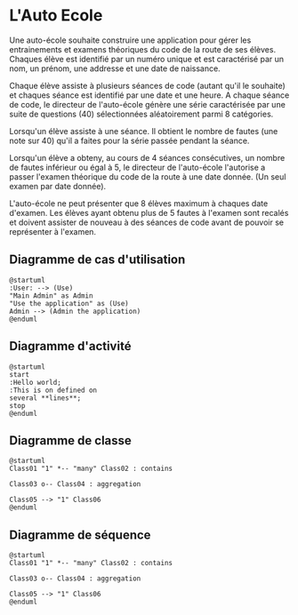 # L'Auto Ecole

Une auto-école souhaite construire une application pour gérer les entrainements et examens théoriques du code de la route de ses élèves.
Chaques élève est identifié par un numéro unique et est caractérisé par un nom, un prénom, une addresse et une date de naissance.

Chaque élève assiste à plusieurs séances de code (autant qu'il le souhaite) et chaques séance est identifié par une date et une heure.
A chaque séance de code, le directeur de l'auto-école génère une série caractérisée par une suite de questions (40) sélectionnées aléatoirement parmi 8 catégories.

Lorsqu'un élève assiste à une séance. Il obtient le nombre de fautes (une note sur 40) qu'il a faites pour la série passée pendant la séance.

Lorsqu'un élève a obteny, au cours de 4 séances consécutives, un nombre de fautes inférieur ou égal à 5, le directeur de l'auto-école l'autorise a passer l'examen théorique du code de la route à une date donnée.
(Un seul examen par date donnée).

L'auto-école ne peut présenter que 8 élèves maximum à chaques date d'examen. Les élèves ayant obtenu plus de 5 fautes à l'examen sont recalés et doivent assister de nouveau à des séances de code avant de pouvoir se représenter à l'examen.

## Diagramme de cas d'utilisation

```plantuml
@startuml
:User: --> (Use)
"Main Admin" as Admin
"Use the application" as (Use)
Admin --> (Admin the application)
@enduml
```

## Diagramme d'activité

```plantuml
@startuml
start
:Hello world;
:This is on defined on
several **lines**;
stop
@enduml
```


## Diagramme de classe

```plantuml
@startuml
Class01 "1" *-- "many" Class02 : contains

Class03 o-- Class04 : aggregation

Class05 --> "1" Class06
@enduml
```

## Diagramme de séquence

```plantuml
@startuml
Class01 "1" *-- "many" Class02 : contains

Class03 o-- Class04 : aggregation

Class05 --> "1" Class06
@enduml
```